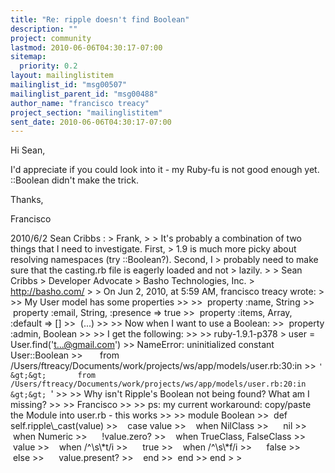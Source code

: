 ```yaml
---
title: "Re: ripple doesn't find Boolean"
description: ""
project: community
lastmod: 2010-06-06T04:30:17-07:00
sitemap:
  priority: 0.2
layout: mailinglistitem
mailinglist_id: "msg00507"
mailinglist_parent_id: "msg00488"
author_name: "francisco treacy"
project_section: "mailinglistitem"
sent_date: 2010-06-06T04:30:17-07:00
---
```



Hi Sean,

I'd appreciate if you could look into it - my Ruby-fu is not good
enough yet. ::Boolean didn't make the trick.

Thanks,

Francisco


2010/6/2 Sean Cribbs :
&gt; Frank,
&gt;
&gt; It's probably a combination of two things that I need to investigate. First, 
&gt; 1.9 is much more picky about resolving namespaces (try ::Boolean?). Second, I 
&gt; probably need to make sure that the casting.rb file is eagerly loaded and not 
&gt; lazily.
&gt;
&gt; Sean Cribbs 
&gt; Developer Advocate
&gt; Basho Technologies, Inc.
&gt; http://basho.com/
&gt;
&gt; On Jun 2, 2010, at 5:59 AM, francisco treacy wrote:
&gt;
&gt;&gt; My User model has some properties
&gt;&gt;
&gt;&gt;  property :name, String
&gt;&gt;  property :email, String, :presence =&gt; true
&gt;&gt;  property :items, Array, :default =&gt; []
&gt;&gt;  (...)
&gt;&gt;
&gt;&gt; Now when I want to use a Boolean:
&gt;&gt;  property :admin, Boolean
&gt;&gt;
&gt;&gt; I get the following:
&gt;&gt;
&gt;&gt; ruby-1.9.1-p378 &gt; user = User.find('t...@gmail.com')
&gt;&gt; NameError: uninitialized constant User::Boolean
&gt;&gt;       from /Users/ftreacy/Documents/work/projects/ws/app/models/user.rb:30:in
&gt;&gt; `'
&gt;&gt;       from /Users/ftreacy/Documents/work/projects/ws/app/models/user.rb:20:in
&gt;&gt; `'
&gt;&gt;
&gt;&gt; Why isn't Ripple's Boolean not being found? What am I missing?
&gt;&gt;
&gt;&gt; Francisco
&gt;&gt;
&gt;&gt; ps: my current workaround: copy/paste the Module into user.rb - this works
&gt;&gt;
&gt;&gt; module Boolean
&gt;&gt;  def self.ripple\\_cast(value)
&gt;&gt;    case value
&gt;&gt;    when NilClass
&gt;&gt;      nil
&gt;&gt;    when Numeric
&gt;&gt;      !value.zero?
&gt;&gt;    when TrueClass, FalseClass
&gt;&gt;      value
&gt;&gt;    when /^\\s\\*t/i
&gt;&gt;      true
&gt;&gt;    when /^\\s\\*f/i
&gt;&gt;      false
&gt;&gt;    else
&gt;&gt;      value.present?
&gt;&gt;    end
&gt;&gt;  end
&gt;&gt; end
&gt;
&gt;

